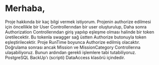 # Merhaba,

Proje hakkında bir kaç bilgi vermek istiyorum.
Projenin authorize edilmesi için öncellikle bir User Controllerından bir user oluşturulup,
Daha sonra Authorization Controllerından giriş yapılıp eşleşme olması halinde bir token üretilecektir.
Bu tokenla swagger sağ üstten Authorize butonuyla token eşleştirilecektir. Proje RunTime boyunca Authorize edilmiş olacaktır.
Doğrulama sonrası ancak Mission ve MissionCategory Controllerına ulaşabiliyoruz.
Bunun ardından gerekli işlemlere tabi tutabiliyoruz.
PostgreSQL BackUp'ı (scripti) DataAccess klasörü içindedir.
